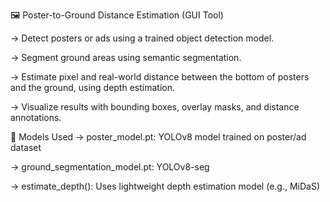 🖼️ Poster-to-Ground Distance Estimation (GUI Tool)

-> Detect posters or ads using a trained object detection model.

-> Segment ground areas using semantic segmentation.

-> Estimate pixel and real-world distance between the bottom of posters and the ground, using depth estimation.

-> Visualize results with bounding boxes, overlay masks, and distance annotations.




🤖 Models Used
-> poster_model.pt: YOLOv8 model trained on poster/ad dataset

-> ground_segmentation_model.pt: YOLOv8-seg 

-> estimate_depth(): Uses lightweight depth estimation model (e.g., MiDaS)
